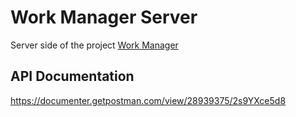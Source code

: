 # Work Manager Server
Server side of the project [Work Manager](https://github.com/srijonashraf/workmanager-client)
## API Documentation
https://documenter.getpostman.com/view/28939375/2s9YXce5d8

